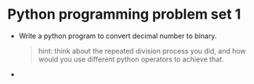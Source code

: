 # Python programming problem set 1

- Write a python program to convert decimal number to binary.
  > hint: think about the repeated division process you did, and how would you use different python operators to achieve that.
- 